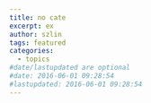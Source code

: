 ```yaml
---
title: no cate
excerpt: ex
author: szlin
tags: featured
categories:
  - topics
#date/lastupdated are optional
#date: 2016-06-01 09:28:54
#lastupdated: 2016-06-01 09:28:54
---
```

